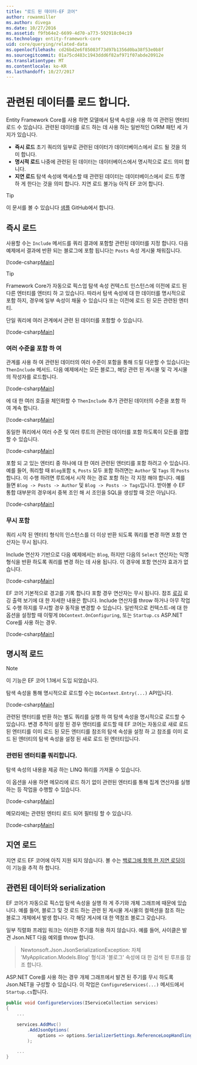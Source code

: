 ```yaml
---
title: "로드 된 데이터-EF 코어"
author: rowanmiller
ms.author: divega
ms.date: 10/27/2016
ms.assetid: f9fb64e2-6699-4d70-a773-592918c04c19
ms.technology: entity-framework-core
uid: core/querying/related-data
ms.openlocfilehash: cd26bd2e6f85083f73d97b1356d0ba38f53e0b8f
ms.sourcegitcommit: 01a75cd483c1943ddd6f82af971f07abde20912e
ms.translationtype: MT
ms.contentlocale: ko-KR
ms.lasthandoff: 10/27/2017
---
```

# <a name="loading-related-data"></a>관련된 데이터를 로드 합니다.

Entity Framework Core를 사용 하면 모델에서 탐색 속성을 사용 하 여 관련된 엔터티 로드 수 있습니다. 관련된 데이터를 로드 하는 데 사용 하는 일반적인 O/RM 패턴 세 가지가 있습니다.
* **즉시 로드** 초기 쿼리의 일부로 관련된 데이터가 데이터베이스에서 로드 될 것을 의미 합니다.
* **명시적 로드** 나중에 관련된 된 데이터는 데이터베이스에서 명시적으로 로드 의미 합니다.
* **지연 로드** 탐색 속성에 액세스할 때 관련된 데이터는 데이터베이스에서 로드 투명 하 게 한다는 것을 의미 합니다. 지연 로드 불가능 아직 EF 코어 합니다.

> [!TIP]  
> 이 문서를 볼 수 있습니다 [샘플](https://github.com/aspnet/EntityFramework.Docs/tree/master/samples/core/Querying) GitHub에서 합니다.

## <a name="eager-loading"></a>즉시 로드

사용할 수는 `Include` 메서드를 쿼리 결과에 포함할 관련된 데이터를 지정 합니다. 다음 예제에서 결과에 반환 되는 블로그에 포함 됩니다는 `Posts` 속성 게시물 채워집니다.

[!code-csharp[Main](../../../samples/core/Querying/Querying/RelatedData/Sample.cs#SingleInclude)]

> [!TIP]  
> Framework Core가 자동으로 픽스업 탐색 속성 컨텍스트 인스턴스에 이전에 로드 된 다른 엔터티를 엔터티 하 고 있습니다. 따라서 탐색 속성에 대 한 데이터를 명시적으로 포함 하지, 경우에 일부 속성이 채울 수 있습니다 또는 이전에 로드 된 모든 관련된 엔터티.


단일 쿼리에 여러 관계에서 관련 된 데이터를 포함할 수 있습니다.

[!code-csharp[Main](../../../samples/core/Querying/Querying/RelatedData/Sample.cs#MultipleIncludes)]

### <a name="including-multiple-levels"></a>여러 수준을 포함 하 여

관계를 사용 하 여 관련된 데이터의 여러 수준이 포함을 통해 드릴 다운할 수 있습니다는 `ThenInclude` 메서드. 다음 예제에서는 모든 블로그, 해당 관련 된 게시물 및 각 게시물의 작성자를 로드합니다.

[!code-csharp[Main](../../../samples/core/Querying/Querying/RelatedData/Sample.cs#SingleThenInclude)]

에 대 한 여러 호출을 체인화할 수 `ThenInclude` 추가 관련된 데이터의 수준을 포함 하 여 계속 합니다.

[!code-csharp[Main](../../../samples/core/Querying/Querying/RelatedData/Sample.cs#MultipleThenIncludes)]

동일한 쿼리에서 여러 수준 및 여러 루트의 관련된 데이터를 포함 하도록이 모든를 결합할 수 있습니다.

[!code-csharp[Main](../../../samples/core/Querying/Querying/RelatedData/Sample.cs#IncludeTree)]

포함 되 고 있는 엔터티 중 하나에 대 한 여러 관련된 엔터티를 포함 하려고 수 있습니다. 예를 들어, 쿼리할 때 `Blog`포함 s, `Posts` 모두 포함 하려면는 `Author` 및 `Tags` 의 `Posts`합니다. 이 수행 하려면 루트에서 시작 하는 경로 포함 하는 각 지정 해야 합니다. 예를 들면 `Blog -> Posts -> Author` 및 `Blog -> Posts -> Tags`입니다. 받아볼 수 EF 통합 대부분의 경우에서 중복 조인 해 서 조인을 SQL을 생성할 때 것은 아닙니다.

[!code-csharp[Main](../../../samples/core/Querying/Querying/RelatedData/Sample.cs#MultipleLeafIncludes)]

### <a name="ignored-includes"></a>무시 포함

쿼리 시작 된 엔터티 형식의 인스턴스를 더 이상 반환 되도록 쿼리를 변경 하면 포함 연산자는 무시 됩니다.

Include 연산자 기반으로 다음 예제에서는 `Blog`, 하지만 다음의 `Select` 연산자는 익명 형식을 반환 하도록 쿼리를 변경 하는 데 사용 됩니다. 이 경우에 포함 연산자 효과가 없습니다.

[!code-csharp[Main](../../../samples/core/Querying/Querying/RelatedData/Sample.cs#IgnoredInclude)]

EF 코어 기본적으로 경고를 기록 합니다 포함 경우 연산자는 무시 됩니다. 참조 [로깅](../miscellaneous/logging.md) 로깅 출력 보기에 대 한 자세한 내용은 합니다. Include 연산자를 throw 하거나 아무 작업도 수행 하지를 무시할 경우 동작을 변경할 수 있습니다. 일반적으로 컨텍스트-에 대 한 옵션을 설정할 때 이렇게 `DbContext.OnConfiguring`, 또는 `Startup.cs` ASP.NET Core를 사용 하는 경우.

[!code-csharp[Main](../../../samples/core/Querying/Querying/RelatedData/ThrowOnIgnoredInclude/BloggingContext.cs#OnConfiguring)]

## <a name="explicit-loading"></a>명시적 로드

> [!NOTE]  
> 이 기능은 EF 코어 1.1에서 도입 되었습니다.

탐색 속성을 통해 명시적으로 로드할 수는 `DbContext.Entry(...)` API입니다.

[!code-csharp[Main](../../../samples/core/Querying/Querying/RelatedData/Sample.cs#Eager)]

관련된 엔터티를 반환 하는 별도 쿼리를 실행 하 여 탐색 속성을 명시적으로 로드할 수 있습니다. 변경 추적이 설정 된 경우 엔터티를 로드할 때 EF 코어는 자동으로 새로 로드 된 엔터티를 이미 로드 된 모든 엔터티를 참조의 탐색 속성을 설정 하 고 참조를 이미 로드 된 엔터티의 탐색 속성을 설정 된 새로 로드 된 엔터티입니다.

### <a name="querying-related-entities"></a>관련된 엔터티를 쿼리합니다.

탐색 속성의 내용을 제공 하는 LINQ 쿼리를 가져올 수 있습니다.

이 옵션을 사용 하면 메모리에 로드 하기 없이 관련된 엔터티를 통해 집계 연산자를 실행 하는 등 작업을 수행할 수 있습니다.

[!code-csharp[Main](../../../samples/core/Querying/Querying/RelatedData/Sample.cs#NavQueryAggregate)]

메모리에는 관련된 엔터티 로드 되어 필터링 할 수 있습니다.

[!code-csharp[Main](../../../samples/core/Querying/Querying/RelatedData/Sample.cs#NavQueryFiltered)]

## <a name="lazy-loading"></a>지연 로드

지연 로드 EF 코어에 아직 지원 되지 않습니다. 볼 수는 [백로그에 항목 한 지연 로딩이](https://github.com/aspnet/EntityFramework/issues/3797) 이 기능을 추적 하 합니다.

## <a name="related-data-and-serialization"></a>관련된 데이터와 serialization

EF 코어가 자동으로 픽스업 탐색 속성을 실행 하 게 주기와 개체 그래프에 때문에 있습니다. 예를 들어, 블로그 및 것 로드 하는 관련 된 게시물 게시물의 컬렉션을 참조 하는 블로그 개체에서 발생 합니다. 각 해당 게시에 대 한 역참조 블로그 갖습니다.

일부 직렬화 프레임 워크는 이러한 주기를 허용 하지 않습니다. 예를 들어, 사이클은 발견 Json.NET 다음 예외를 throw 합니다.

> Newtonsoft.Json.JsonSerializationException: 자체 'MyApplication.Models.Blog' 형식과 '블로그' 속성에 대 한 검색 된 루프를 참조 합니다.

ASP.NET Core를 사용 하는 경우 개체 그래프에서 발견 된 주기를 무시 하도록 Json.NET을 구성할 수 있습니다. 이 작업은 `ConfigureServices(...)` 메서드에서 `Startup.cs`합니다.

``` csharp
public void ConfigureServices(IServiceCollection services)
{
    ...

    services.AddMvc()
        .AddJsonOptions(
            options => options.SerializerSettings.ReferenceLoopHandling = Newtonsoft.Json.ReferenceLoopHandling.Ignore
        );

    ...
}
```
